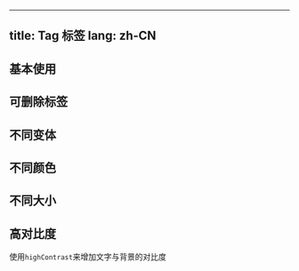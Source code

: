 <!--this file is copied from chinese md, remove this comment to update it, or it will be overwritten when next build-->
---
title: Tag 标签
lang: zh-CN
---

<script setup>
  import { themeColors } from '@lun/components';
</script>

## 基本使用

<!-- @Code:basicUsage -->

## 可删除标签

<!-- @Code:removableTag -->

## 不同变体

<!-- @Code:differentVariants -->

## 不同颜色

<!-- @Code:differentColors -->

## 不同大小

<!-- @Code:differentSizes -->

## 高对比度

使用`highContrast`来增加文字与背景的对比度

<!-- @Code:highContrast -->
